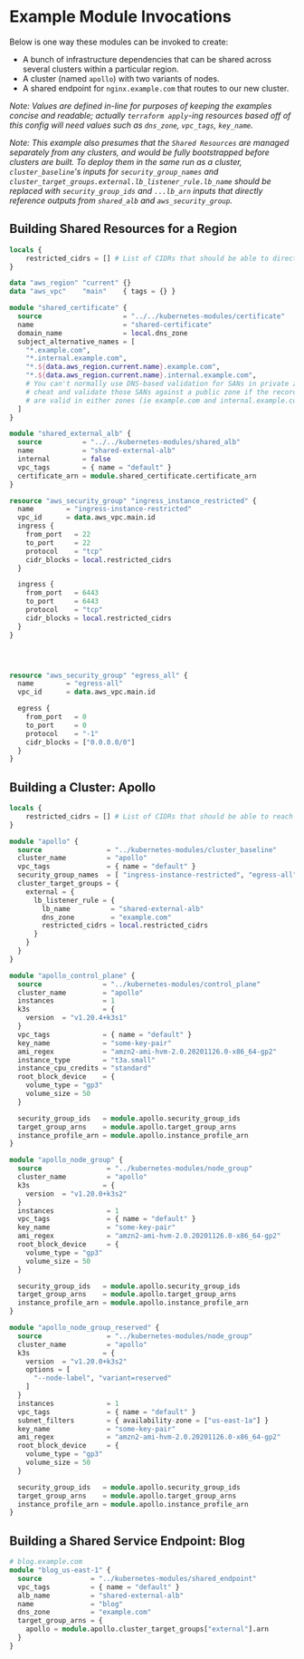 # Example Module Invocations

Below is one way these modules can be invoked to create:
* A bunch of infrastructure dependencies that can be shared across several clusters within a particular region.
* A cluster (named `apollo`) with two variants of nodes.
* A shared endpoint for `nginx.example.com` that routes to our new cluster.

_Note: Values are defined in-line for purposes of keeping the examples concise and readable; actually `terraform apply`-ing resources based off of this config will need values such as `dns_zone`, `vpc_tags`, `key_name`._

_Note: This example also presumes that the `Shared Resources` are managed separately from any clusters, and would be fully bootstrapped before clusters are built.  To deploy them in the same run as a cluster, `cluster_baseline`'s inputs for `security_group_names` and `cluster_target_groups.external.lb_listener_rule.lb_name` should be replaced with `security_group_ids` and `...lb_arn` inputs that directly reference outputs from `shared_alb` and `aws_security_group`._

## Building Shared Resources for a Region
```terraform
locals {
    restricted_cidrs = [] # List of CIDRs that should be able to directly reach cluster members
}

data "aws_region" "current" {}
data "aws_vpc"    "main"    { tags = {} }

module "shared_certificate" {
  source                    = "../../kubernetes-modules/certificate"
  name                      = "shared-certificate"
  domain_name               = local.dns_zone
  subject_alternative_names = [
    "*.example.com",
    "*.internal.example.com",
    "*.${data.aws_region.current.name}.example.com",
    "*.${data.aws_region.current.name}.internal.example.com",
    # You can't normally use DNS-based validation for SANs in private zones, but you can
    # cheat and validate those SANs against a public zone if the records have names that
    # are valid in either zones (ie example.com and internal.example.com).
  ]
}

module "shared_external_alb" {
  source          = "../../kubernetes-modules/shared_alb"
  name            = "shared-external-alb"
  internal        = false
  vpc_tags        = { name = "default" }
  certificate_arn = module.shared_certificate.certificate_arn
}

resource "aws_security_group" "ingress_instance_restricted" {
  name        = "ingress-instance-restricted"
  vpc_id      = data.aws_vpc.main.id
  ingress {
    from_port   = 22
    to_port     = 22
    protocol    = "tcp"
    cidr_blocks = local.restricted_cidrs
  }

  ingress {
    from_port   = 6443
    to_port     = 6443
    protocol    = "tcp"
    cidr_blocks = local.restricted_cidrs
  }
}




resource "aws_security_group" "egress_all" {
  name        = "egress-all"
  vpc_id      = data.aws_vpc.main.id

  egress {
    from_port   = 0
    to_port     = 0
    protocol    = "-1"
    cidr_blocks = ["0.0.0.0/0"]
  }
}
```

## Building a Cluster: Apollo

```terraform
locals {
    restricted_cidrs = [] # List of CIDRs that should be able to reach the auto-ingress endpoint
}

module "apollo" {
  source                = "../kubernetes-modules/cluster_baseline"
  cluster_name          = "apollo"
  vpc_tags              = { name = "default" }
  security_group_names  = [ "ingress-instance-restricted", "egress-all", "shared-external-alb-downstream" ]
  cluster_target_groups = {
    external = {
      lb_listener_rule = {
        lb_name          = "shared-external-alb"
        dns_zone         = "example.com"
        restricted_cidrs = local.restricted_cidrs
      }
    }
  }
}

module "apollo_control_plane" {
  source               = "../kubernetes-modules/control_plane"
  cluster_name         = "apollo"
  instances            = 1
  k3s                  = {
    version  = "v1.20.4+k3s1"
  }
  vpc_tags             = { name = "default" }
  key_name             = "some-key-pair"
  ami_regex            = "amzn2-ami-hvm-2.0.20201126.0-x86_64-gp2"
  instance_type        = "t3a.small"
  instance_cpu_credits = "standard"
  root_block_device    = {
    volume_type = "gp3"
    volume_size = 50
  }

  security_group_ids   = module.apollo.security_group_ids
  target_group_arns    = module.apollo.target_group_arns
  instance_profile_arn = module.apollo.instance_profile_arn
}

module "apollo_node_group" {
  source                = "../kubernetes-modules/node_group"
  cluster_name          = "apollo"
  k3s                  = {
    version  = "v1.20.0+k3s2"
  }
  instances             = 1
  vpc_tags              = { name = "default" }
  key_name              = "some-key-pair"
  ami_regex             = "amzn2-ami-hvm-2.0.20201126.0-x86_64-gp2"
  root_block_device     = {
    volume_type = "gp3"
    volume_size = 50
  }

  security_group_ids   = module.apollo.security_group_ids
  target_group_arns    = module.apollo.target_group_arns
  instance_profile_arn = module.apollo.instance_profile_arn
}

module "apollo_node_group_reserved" {
  source                = "../kubernetes-modules/node_group"
  cluster_name          = "apollo"
  k3s                  = {
    version  = "v1.20.0+k3s2"
    options = [
      "--node-label", "variant=reserved"
    ]
  }
  instances             = 1
  vpc_tags              = { name = "default" }
  subnet_filters        = { availability-zone = ["us-east-1a"] }
  key_name              = "some-key-pair"
  ami_regex             = "amzn2-ami-hvm-2.0.20201126.0-x86_64-gp2"
  root_block_device     = {
    volume_type = "gp3"
    volume_size = 50
  }

  security_group_ids   = module.apollo.security_group_ids
  target_group_arns    = module.apollo.target_group_arns
  instance_profile_arn = module.apollo.instance_profile_arn
}
```

## Building a Shared Service Endpoint: Blog
```terraform
# blog.example.com
module "blog_us-east-1" {
  source            = "../kubernetes-modules/shared_endpoint"
  vpc_tags          = { name = "default" }
  alb_name          = "shared-external-alb"
  name              = "blog"
  dns_zone          = "example.com"
  target_group_arns = {
    apollo = module.apollo.cluster_target_groups["external"].arn
  }
}
```

